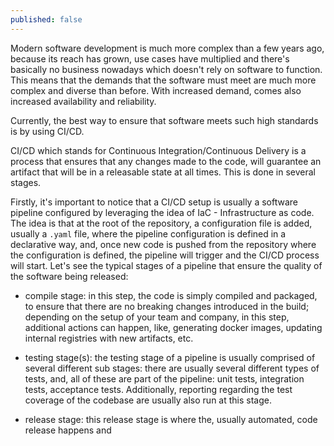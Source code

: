 ```yaml
---
published: false
---
```

Modern software development is much more complex than a few years ago, because its reach has grown, use cases have multiplied and there's basically no business nowadays which doesn't rely on software to function. This means that the demands that the software must meet are much more complex and diverse than before. With increased demand, comes also increased availability and reliability. 

Currently, the best way to ensure that software meets such high standards is by using CI/CD. 

CI/CD which stands for Continuous Integration/Continuous Delivery is a process that ensures that any changes made to the code, will guarantee an artifact that will be in a releasable state at all times. This is done in several stages.

Firstly, it's important to notice that a CI/CD setup is usually a software pipeline configured by leveraging the idea of IaC - Infrastructure as code. The idea is that at the root of the repository, a configuration file is added, usually a `.yaml` file, where the pipeline configuration is defined in a declarative way, and, once new code is pushed from the repository where the configuration is defined, the pipeline will trigger and the CI/CD process will start. Let's see the typical stages of a pipeline that ensure the quality of the software being released:

- compile stage: in this step, the code is simply compiled and packaged, to ensure that there are no breaking changes introduced in the build; depending on the setup of your team and company, in this step, additional actions can happen, like, generating docker images, updating internal registries with new artifacts, etc. 

- testing stage(s): the testing stage of a pipeline is usually comprised of several different sub stages: there are usually several different types of tests, and, all of these are part of the pipeline: unit tests, integration tests, acceptance tests. Additionally, reporting regarding the test coverage of the codebase are usually also run at this stage. 

- release stage: this release stage is where the, usually automated, code release happens and 